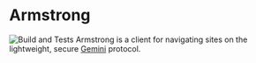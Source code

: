 # Armstrong
![Build and Tests](https://github.com/genericlastname/armstrong/actions/workflows/rust.yml/badge.svg)
Armstrong is a client for navigating sites on the lightweight, secure
[Gemini](https://gemini.circumlunar.space/) protocol. 
